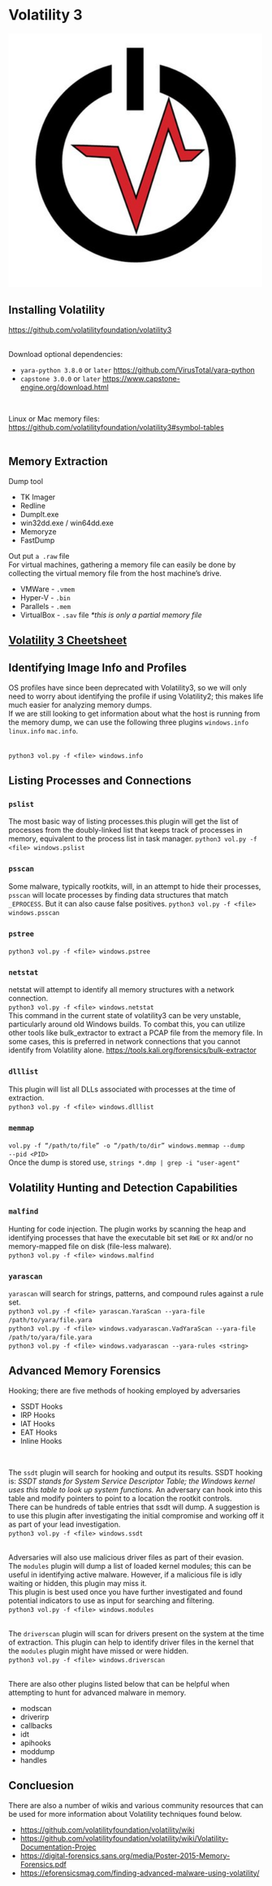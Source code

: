 # Volatility 3
<img src="https://github.com/nkn-ctrl/pushtest/blob/main/volatility_logo.jpg" width="500">

## Installing Volatility
https://github.com/volatilityfoundation/volatility3  
<br>

Download optional dependencies: 
- `yara-python 3.8.0` or `later`     https://github.com/VirusTotal/yara-python
- `capstone 3.0.0` or `later`    https://www.capstone-engine.org/download.html
<br>

Linux or Mac memory files:  https://github.com/volatilityfoundation/volatility3#symbol-tables  
<br>

## Memory Extraction
Dump tool  
- TK Imager
- Redline
- DumpIt.exe
- win32dd.exe / win64dd.exe
- Memoryze
- FastDump  

Out put `a .raw` file  
For virtual machines, gathering a memory file can easily be done by collecting the virtual memory file from the host machine’s drive.  
- VMWare - `.vmem`
- Hyper-V - `.bin`
- Parallels - `.mem`
- VirtualBox - `.sav` file *\*this is only a partial memory file*  

## [Volatility 3 Cheetsheet](https://blog.onfvp.com/post/volatility-cheatsheet/)

## Identifying Image Info and Profiles
OS profiles have since been deprecated with Volatility3, so we will only need to worry about identifying the profile if using Volatility2; this makes life much easier for analyzing memory dumps.  
If we are still looking to get information about what the host is running from the memory dump, we can use the following three plugins `windows.info` `linux.info` `mac.info`.  
<br>

`python3 vol.py -f <file> windows.info`

## Listing Processes and Connections
### `pslist`
The most basic way of listing processes.this plugin will get the list of processes from the doubly-linked list that keeps track of processes in memory, equivalent to the process list in task manager.
`python3 vol.py -f <file> windows.pslist`

### `psscan`
Some malware, typically rootkits, will, in an attempt to hide their processes, `psscan`  will locate processes by finding data structures that match `_EPROCESS`. But it can also cause false positives.
`python3 vol.py -f <file> windows.psscan`  

###  `pstree`
`python3 vol.py -f <file> windows.pstree`

### `netstat`
netstat will attempt to identify all memory structures with a network connection.  
`python3 vol.py -f <file> windows.netstat`  
This command in the current state of volatility3 can be very unstable, particularly around old Windows builds. To combat this, you can utilize other tools like bulk_extractor to extract a PCAP file from the memory file. In some cases, this is preferred in network connections that you cannot identify from Volatility alone. https://tools.kali.org/forensics/bulk-extractor  

### `dlllist`
This plugin will list all DLLs associated with processes at the time of extraction.  
`python3 vol.py -f <file> windows.dlllist`  

### `memmap`
`vol.py -f “/path/to/file” -o “/path/to/dir” windows.memmap ‑‑dump ‑‑pid <PID>`  
Once the dump is stored use, `strings *.dmp | grep -i "user-agent"`  

## Volatility Hunting and Detection Capabilities
### `malfind`
Hunting for code injection. The plugin works by scanning the heap and identifying processes that have the executable bit set `RWE` or `RX` and/or no memory-mapped file on disk (file-less malware).  
`python3 vol.py -f <file> windows.malfind`  

### `yarascan`
`yarascan` will search for strings, patterns, and compound rules against a rule set.  
`python3 vol.py -f <file> yarascan.YaraScan --yara-file /path/to/yara/file.yara`  
`python3 vol.py -f <file> windows.vadyarascan.VadYaraScan --yara-file /path/to/yara/file.yara`  
`python3 vol.py -f <file> windows.vadyarascan ‑‑yara-rules <string>`  

## Advanced Memory Forensics
Hooking; there are five methods of hooking employed by adversaries
- SSDT Hooks
- IRP Hooks
- IAT Hooks
- EAT Hooks
- Inline Hooks  
<br>

The `ssdt` plugin will search for hooking and output its results. SSDT hooking is: *SSDT stands for System Service Descriptor Table; the Windows kernel uses this table to look up system functions.* An adversary can hook into this table and modify pointers to point to a location the rootkit controls.  
There can be hundreds of table entries that ssdt will dump. A suggestion is to use this plugin after investigating the initial compromise and working off it as part of your lead investigation.  
`python3 vol.py -f <file> windows.ssdt`  
<br>

Adversaries will also use malicious driver files as part of their evasion.   
The `modules` plugin will dump a list of loaded kernel modules; this can be useful in identifying active malware. However, if a malicious file is idly waiting or hidden, this plugin may miss it.  
This plugin is best used once you have further investigated and found potential indicators to use as input for searching and filtering.  
`python3 vol.py -f <file> windows.modules`  
<br>

The `driverscan` plugin will scan for drivers present on the system at the time of extraction. This plugin can help to identify driver files in the kernel that the `modules` plugin might have missed or were hidden.  
`python3 vol.py -f <file> windows.driverscan`  
<br>

There are also other plugins listed below that can be helpful when attempting to hunt for advanced malware in memory.
- modscan
- driverirp
- callbacks
- idt
- apihooks
- moddump
- handles  


## Concluesion
There are also a number of wikis and various community resources that can be used for more information about Volatility techniques found below.

- https://github.com/volatilityfoundation/volatility/wiki
- https://github.com/volatilityfoundation/volatility/wiki/Volatility-Documentation-Projec
- https://digital-forensics.sans.org/media/Poster-2015-Memory-Forensics.pdf
- https://eforensicsmag.com/finding-advanced-malware-using-volatility/


